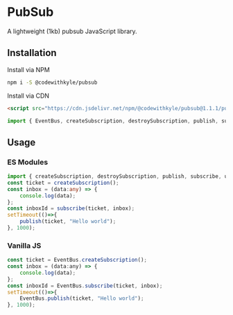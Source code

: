 # PubSub

A lightweight (1kb) pubsub JavaScript library.

## Installation

Install via NPM

```bash
npm i -S @codewithkyle/pubsub
```

Install via CDN

```html
<script src="https://cdn.jsdelivr.net/npm/@codewithkyle/pubsub@1.1.1/pubsub.min.js"></script>
```

```javascript
import { EventBus, createSubscription, destroySubscription, publish, subscribe, unsubscribe } from "https://cdn.jsdelivr.net/npm/@codewithkyle/pubsub@1.1.1/pubsub.min.mjs";
```

## Usage

### ES Modules

```typescript
import { createSubscription, destroySubscription, publish, subscribe, unsubscribe } from "https://cdn.jsdelivr.net/npm/@codewithkyle/pubsub@1.1.1/pubsub.min.mjs";
const ticket = createSubscription();
const inbox = (data:any) => {
    console.log(data);
};
const inboxId = subscribe(ticket, inbox);
setTimeout(()=>{
    publish(ticket, "Hello world");
}, 1000);
```

### Vanilla JS

```javascript
const ticket = EventBus.createSubscription();
const inbox = (data:any) => {
    console.log(data);
};
const inboxId = EventBus.subscribe(ticket, inbox);
setTimeout(()=>{
    EventBus.publish(ticket, "Hello world");
}, 1000);
```